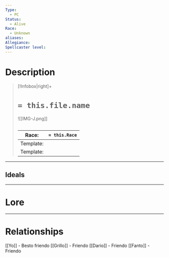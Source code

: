 ```yaml
---
Type:
  - PC
Status:
  - Alive
Race:
  - Unknown
aliases:
Allegiance:
Spellcaster level:
---
```

# Description
> [!Infobox|right]+
> # `= this.file.name`
> ![[IMG-J.png]]
> ## 
> | Race: |  `= this.Race` |
> | ---- | ---- |
> | Template: |  |
> | Template: |  |

---

## Ideals
---

# Lore
---

# Relationships
[[Yo]] - Besto friendo
[[Grillo]] - Friendo
[[Dario]] - Friendo
[[Fanto]] - Friendo
